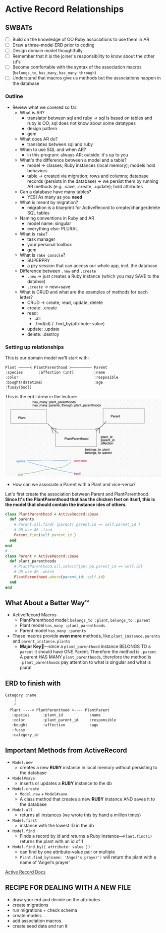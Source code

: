 Active Record Relationships
===

## SWBATs
- [ ] Build on the knowledge of OO Ruby associations to use them in AR
- [ ] Draw a three-model ERD prior to coding
- [ ] Design domain model thoughtfully
- [ ] Remember that it is the joiner's responsibility to know about the other `id`'s
- [ ] Become comfortable with the syntax of the association macros (`belongs_to`, `has_many`, `has_many through`) 
- [ ] Understand that macros give us methods but the associations happen in the database

### Outline
* Review what we covered so far:
    - What is AR?
      - translator between sql and ruby -> sql is based on tables and ruby is OO; sql does not know about some datatypes
      - design pattern
      - gem
    - What does AR do?
      - translates between sql and ruby
    - When to use SQL and when AR?
      - in this program: always AR; outside: it's up to you
    - What's the difference between a model and a table?
      - model -> classes; Ruby instances (local memory); models hold behaviors
      - table -> created via migration; rows and columns; database records (persists in the database) -> we persist them by running AR methods (e.g. .save, .create, .update); hold attributes
    - Can a database have many tables?
      - YES! As many as you **need**
    - What is meant by migration?
      - migration is a blueprint for ActiveRecord to create/change/delete SQL tables
    - Naming conventions in Ruby and AR
      - model name:  singular
      - everything else: PLURAL
    - What is `rake`?
      - task manager
      - your personal toolbox
      - gem
    - What is `rake console`?
      - SUPERPRY
      - a pry session that can access our whole app, incl. the database
    - Difference between `.new` and `.create`
      - `.new` -> just creates a Ruby instance (which you may SAVE to the databse)
      - `.create` -> new+save
    - What is CRUD and what are the examples of methods for each letter?
      - CRUD -> create, read, update, delete
      - create: .create
      - read: 
          - .all
          - .find(id) / .find_by(attribute: value)
      - update: .update
      - delete: .destroy

### Setting up relationships

This is our domain model we'll start with:

```
Plant —————< PlantParenthood >————————— Parent
:species       :affection (int)         :name
:color                                  :resposible
:bought(datetime)                       :age
:fussy(bool)
```

This is the erd I drew in the lecture:
![lecture erd](erd_lecture.png)

- How can we associate a Parent with a Plant and vice-versa?

Let's first create the association between Parent and PlantParenthood. **Since It's the PlantParenthood that has the chicken feet on itself, this is the model that should contain the instance ides of others.**

```ruby
class PlantParenthood < ActiveRecord::Base
  def parents
    # Parent.all.find{ |parent| parent.id == self.parent_id }
    # OR use AR .find
    Parent.find(self.parent_id )
  end
end
#...
class Parent < ActiveRecord::Base
  def plant_parenthoods
    # PlantParenthood.all.select{|pp| pp.parent_id == self.id}
    # OR use AR .where
    PlantParenthood.where(parent_id: self.id)
  end
end
```

## What About a Better Way™️

- ActiveRecord Macros
  - PlantParenthood model: `belongs_to :plant`, `belongs_to :parent`
  - Plant model `has_many :plant_parenthoods`
  - Parent model `has_many :parents`
- These macros provide **even more** methods, like `plant_instance.parents` and `parent_instance.plants`
  - **Major Key🔑**––since a `plant_parenthood` instance BELONGS TO a `parent` it should have ONE Parent. Therefore the method is `.parent`. A parent HAS MANY `plant_parenthoods`, therefore the method is `.plant_parenthoods` pay attention to what is singular and what is plural.

## ERD to finish with

```
Category :name
    |
    ^
  Plant ----< PlantParenthood >---- PlantParent
   :species      :plant_id            :name
   :color        :plant_parent_id     :responsible
   :bought       :affection           :age
   :fussy
   :category_id
```

## Important Methods from ActiveRecord

- `Model.new`
  - creates a new **RUBY** instance in local memory without persisting to the database
- `Model#save`
  - inserts or updates a **RUBY** instance to the db
- `Model.create`
  - `Model.new` + `Model#save`
  - A class method that creates a new **RUBY** instance AND saves it to the database
- `Model.all`
  - returns all instances (we wrote this by hand a million times)
- `Model.first`
  - instance with the lowest ID in the db
- `Model.find`
  - Finds a record by id and returns a Ruby instance––`Plant.find(1)` returns the plant with an id of 1
- `Model.find_by({ attribute: value })`
  - can find by one attribute-value pair or multiple
  - `Plant.find_by(name: 'Angel's prayer')` will return the plant with a name of 'Angel's prayer'

[Active Record Docs](http://edgeguides.rubyonrails.org/active_record_migrations.html#using-the-up-down-methods)


## RECIPE FOR DEALING WITH A NEW FILE
- draw your erd and decide on the attributes
- create migrations 
- run migrations + check schema
- create models
- add association macros
- create seed data and run it